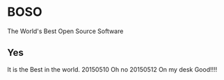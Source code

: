 # BOSO
The World's Best Open Source Software
## Yes 
It is the Best in the world.
 20150510  Oh no
 20150512  On my desk
 Good!!!!
